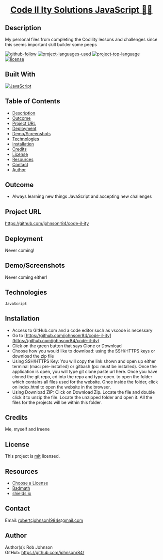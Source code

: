 <h1 align="center"><a href="https://github.com/johnsonr84/code-il-ity">Code Il Ity Solutions JavaScript 👨‍🏫 </a></h1>

## Description

My personal files from completing the Codility lessons and challenges since this seems important skill builder some peeps

[![github-follow](https://img.shields.io/github/followers/johnsonr84.svg?style=social&label=Follow&maxAge=2592000)](https://github.com/johnsonr84)
[![project-languages-used](https://img.shields.io/github/languages/count/johnsonr84/threadz-n-treads?color=orange)](https://github.com/johnsonr84/code-il-ity)
[![project-top-language](https://img.shields.io/github/languages/top/johnsonr84/threadz-n-treads?color=yellow)](https://github.com/johnsonr84/code-il-ity)
[![license](https://img.shields.io/badge/license-mit-brightgreen.svg)](https://choosealicense.com/licenses/mit/)

## Built With

[![JavaScript](https://img.shields.io/badge/JavaScript-F7DF1E?style=for-the-badge&logo=javascript&logoColor=black)](https://www.javascript.com/)

## Table of Contents

- [Description](#Description)
- [Outcome](#Outcome)
- [Project URL](#Project-URL)
- [Deployment](#Deployment)
- [Demo/Screenshots](#Demo/Screenshots)
- [Technologies](#Technologies)
- [Installation](#Installation)
- [Credits](#Credits)
- [License](#License)
- [Resources](#Resources)
- [Contact](#Contact)
- [Author](#Author)

## Outcome

- Always learning new things JavaScript and accepting new challenges

## Project URL

https://github.com/johnsonr84/code-il-ity

## Deployment

Never coming!

## Demo/Screenshots

Never coming either!

## Technologies

```
JavaScript
```

## Installation

- Access to GitHub.com and a code editor such as vscode is necessary
- Go to [https://github.com/johnsonr84/code-il-ity](https://github.com/johnsonr84/code-il-ity)
- Click on the green button that says Clone or Download
- Choose how you would like to download: using the SSH/HTTPS keys or download the zip file
- Using SSH/HTTPS Key: You will copy the link shown and open up either terminal (mac: pre-installed) or gitbash (pc: must be installed). Once the application is open, you will type git clone paste url here. Once you have cloned the git repo, cd into the repo and type open. to open the folder which contains all files used for the website. Once inside the folder, click on index.html to open the website in the browser.
- Using Download ZIP: Click on Download Zip. Locate the file and double click it to unzip the file. Locate the unzipped folder and open it. All the files for the projects will be within this folder. 

## Credits

Me, myself and Ireene

## License

This project is [mit](https://choosealicense.com/licenses/mit/) licensed.

## Resources

* [Choose a License](https://choosealicense.com/)
* [Badmath](https://img.shields.io/github/languages/top/nielsenjared/badmath)
* [shields.io](https://shields.io/)

## Contact

Email: robertcjohnson1984@gmail.com

## Author

Author(s): Rob Johnson  
 GitHub: https://github.com/johnsonr84/
